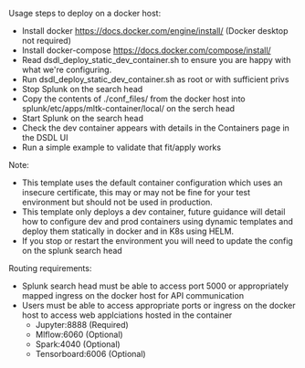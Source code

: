 Usage steps to deploy on a docker host:
- Install docker https://docs.docker.com/engine/install/ (Docker desktop not required)
- Install docker-compose https://docs.docker.com/compose/install/
- Read dsdl_deploy_static_dev_container.sh to ensure you are happy with what we're configuring. 
- Run dsdl_deploy_static_dev_container.sh as root or with sufficient privs
- Stop Splunk on the search head
- Copy the contents of ./conf_files/ from the docker host into splunk/etc/apps/mltk-container/local/ on the serch head
- Start Splunk on the search head
- Check the dev container appears with details in the Containers page in the DSDL UI
- Run a simple example to validate that fit/apply works

Note:
- This template uses the default container configuration which uses an insecure certificate, this may or may not be fine for your test environment but should not be used in production.
- This template only deploys a dev container, future guidance will detail how to configure dev and prod containers using dynamic templates and deploy them statically in docker and in K8s using HELM.
- If you stop or restart the environment you will need to update the config on the splunk search head

Routing requirements:
- Splunk search head must be able to access port 5000 or appropriately mapped ingress on the docker host for API communication
- Users must be able to access appropriate ports or ingress on the docker host to access web applciations hosted in the container
    - Jupyter:8888 (Required)
    - Mlflow:6060 (Optional)
    - Spark:4040 (Optional)
    - Tensorboard:6006 (Optional)